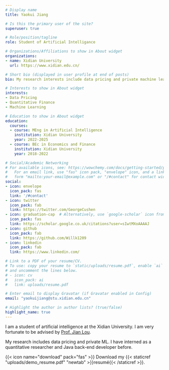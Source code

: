 ```yaml
---
# Display name
title: Yaokui Jiang

# Is this the primary user of the site?
superuser: true

# Role/position/tagline
role: Student of Artificial Intelligance

# Organizations/Affiliations to show in About widget
organizations:
- name: Xidian University
  url: https://www.xidian.edu.cn/

# Short bio (displayed in user profile at end of posts)
bio: My research interests include data pricing and private machine learning.

# Interests to show in About widget
interests:
- Data Pricing
- Quantitative Finance
- Machine Learning

# Education to show in About widget
education:
  courses:
  - course: MEng in Artificial Intelligence
    institution: Xidian University
    year: 2022-2025
  - course: BEc in Economics and Finance
    institution: Xidian University
    year: 2018-2022

# Social/Academic Networking
# For available icons, see: https://wowchemy.com/docs/getting-started/page-builder/#icons
#   For an email link, use "fas" icon pack, "envelope" icon, and a link in the
#   form "mailto:your-email@example.com" or "/#contact" for contact widget.
social:
- icon: envelope
  icon_pack: fas
  link: '/#contact'
- icon: twitter
  icon_pack: fab
  link: https://twitter.com/GeorgeCushen
- icon: graduation-cap  # Alternatively, use `google-scholar` icon from `ai` icon pack
  icon_pack: fas
  link: https://scholar.google.co.uk/citations?user=sIwtMXoAAAAJ
- icon: github
  icon_pack: fab
  link: https://github.com/Willk1209
- icon: linkedin
  icon_pack: fab
  link: https://www.linkedin.com/

# Link to a PDF of your resume/CV.
# To use: copy your resume to `static/uploads/resume.pdf`, enable `ai` icons in `params.toml`, 
# and uncomment the lines below.
# - icon: cv
#   icon_pack: ai
#   link: uploads/resume.pdf

# Enter email to display Gravatar (if Gravatar enabled in Config)
email: "yaokuijiang@stu.xidian.edu.cn"

# Highlight the author in author lists? (true/false)
highlight_name: true
---
```


I am a student of artificial intelligence at the Xidian University. I am very fortunate to be advised by [Prof. Jian Lou](https://sites.google.com/view/jianlou).
 
My research includes data pricing and private ML. I have interned as a quantitative researcher and Java back-end developer before.

{{< icon name="download" pack="fas" >}} Download my {{< staticref "uploads/demo_resume.pdf" "newtab" >}}resumé{{< /staticref >}}.
